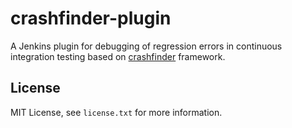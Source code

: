 # crashfinder-plugin
A Jenkins plugin for debugging of regression errors in continuous integration testing based on [crashfinder](https://github.com/heiqs/crashfinder) framework.

License
---------
MIT License, see `license.txt` for more information.
